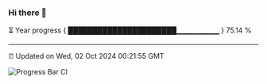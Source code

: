 ### Hi there 👋

⏳ Year progress { ██████████████████████▁▁▁▁▁▁▁▁ } 75.14 %

---

⏰ Updated on Wed, 02 Oct 2024 00:21:55 GMT

![Progress Bar CI](https://github.com/liununu/liununu/workflows/Progress%20Bar%20CI/badge.svg)
